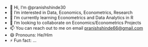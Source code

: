 - 👋 Hi, I’m @pranishshinde30
- 👀 I’m interested in Data, Economics, Econometrics, Research
- 🌱 I’m currently learning Econometrics and Data Analytics in R
- 💞️ I’m looking to collaborate on Economics/Econometrics Projects
- 📫 You can reach out to me on email pranishshinde66@gmail.com
- 😄 Pronouns: He/Him
- ⚡ Fun fact: ...

<!---
pranishshinde30/pranishshinde30 is a ✨ special ✨ repository because its `README.md` (this file) appears on your GitHub profile.
You can click the Preview link to take a look at your changes.
--->
